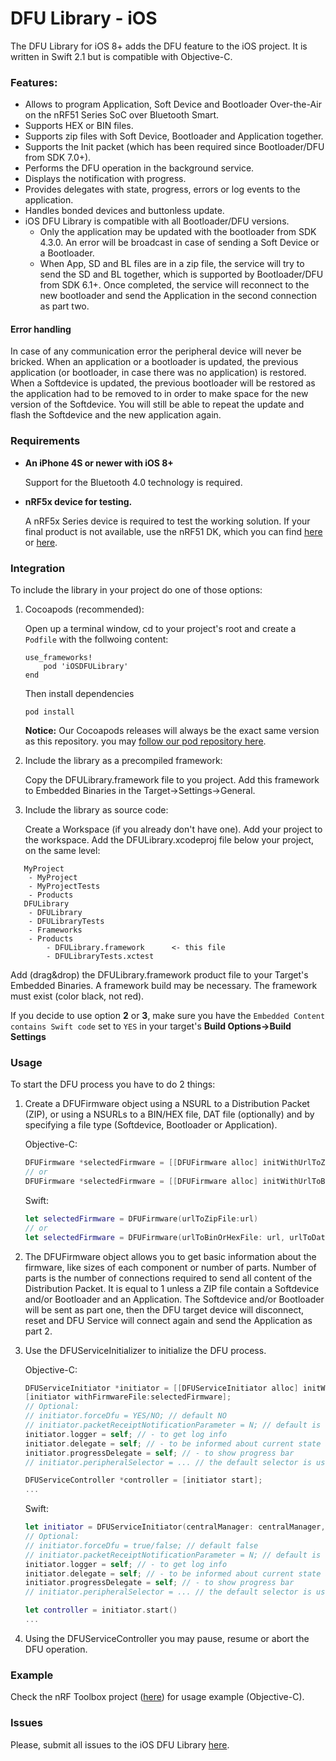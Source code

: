 # DFU Library - iOS

The DFU Library for iOS 8+ adds the DFU feature to the iOS project. It is written in Swift 2.1 but is compatible with Objective-C.

### Features:

* Allows to program Application, Soft Device and Bootloader Over-the-Air on the nRF51 Series SoC over Bluetooth Smart.
* Supports HEX or BIN files.
* Supports zip files with Soft Device, Bootloader and Application together.
* Supports the Init packet (which has been required since Bootloader/DFU from SDK 7.0+).
* Performs the DFU operation in the background service.
* Displays the notification with progress.
* Provides delegates with state, progress, errors or log events to the application.
* Handles bonded devices and buttonless update.
* iOS DFU Library is compatible with all Bootloader/DFU versions.
  * Only the application may be updated with the bootloader from SDK 4.3.0. An error will be broadcast in case of sending a Soft Device or a Bootloader.
  * When App, SD and BL files are in a zip file, the service will try to send the SD and BL together, which is supported by Bootloader/DFU from SDK 6.1+. Once completed, the service will reconnect to the new bootloader and send the Application in the second connection as part two.

#### Error handling
In case of any communication error the peripheral device will never be bricked. When an application or a bootloader is updated, the previous application (or bootloader, in case there was no application) is restored. When a Softdevice is updated, the previous bootloader will be restored as the application had to be removed to in order to make space for the new version of the Softdevice. You will still be able to repeat the update and flash the Softdevice and the new application again.

### Requirements

* **An iPhone 4S or newer with iOS 8+**

    Support for the Bluetooth 4.0 technology is required.
* **nRF5x device for testing.**

   A nRF5x Series device is required to test the working solution. If your final product is not available, use the nRF51 DK, which you can find [here](http://www.nordicsemi.com/eng/Products/nRF51-DK "nRF51 DK") or [here](http://www.nordicsemi.com/eng/Products/Bluetooth-Smart-Bluetooth-low-energy/nRF52-DK "nRF52 DK").

### Integration

To include the library in your project do one of those options:

1. Cocoapods (recommended):

   Open up a terminal window, cd to your project's root and create a `Podfile` with the follwoing content:

   ```
   use_frameworks!
       pod 'iOSDFULibrary'
   end
   ```
   Then install dependencies
   ```
   pod install
   ```

   **Notice:** Our Cocoapods releases will always be the exact same version as this repository. you may [follow our pod repository here](http://github.com/NordicSemiconductor/IOS-Pods-DFU-Library).

2. Include the library as a precompiled framework:

   Copy the DFULibrary.framework file to you project.
   Add this framework to Embedded Binaries in the Target->Settings->General.

3. Include the library as source code:

   Create a Workspace (if you already don't have one).
   Add your project to the workspace.
   Add the DFULibrary.xcodeproj file below your project, on the same level:
```
   MyProject
    - MyProject
    - MyProjectTests
    - Products
   DFULibrary
    - DFULibrary
    - DFULibraryTests
    - Frameworks
    - Products
        - DFULibrary.framework      <- this file
        - DFULibraryTests.xctest
```
   Add (drag&drop) the DFULibrary.framework product file to your Target's Embedded Binaries.
   A framework build may be necessary. The framework must exist (color black, not red).

If you decide to use option **2** or **3**,  make sure you have the `Embedded Content contains Swift code` set to `YES` in your target's **Build Options->Build Settings**

### Usage

To start the DFU process you have to do 2 things:

1. Create a DFUFirmware object using a NSURL to a Distribution Packet (ZIP), or using a NSURLs to a BIN/HEX file, DAT file (optionally) and by specifying a file type (Softdevice, Bootloader or Application).

     Objective-C:
    ```objective-c 
    DFUFirmware *selectedFirmware = [[DFUFirmware alloc] initWithUrlToZipFile:url];
    // or
    DFUFirmware *selectedFirmware = [[DFUFirmware alloc] initWithUrlToBinOrHexFile:url urlToDatFile:dtUrl type:type];
    ```
    Swift:
    ```swift
    let selectedFirmware = DFUFirmware(urlToZipFile:url)
    // or
    let selectedFirmware = DFUFirmware(urlToBinOrHexFile: url, urlToDatFile: datUrl, type: DFUFirmwareType.Application)
    ```

2. The DFUFirmware object allows you to get basic information about the firmware, like sizes of each component or number of parts. Number of parts is the number of connections required to send all content of the Distribution Packet. It is equal to 1 unless a ZIP file contain a Softdevice and/or Bootloader and an Application. The Softdevice and/or Bootloader will be sent as part one, then the DFU target device will disconnect, reset and DFU Service will connect again and send the Application as part 2.
3. Use the DFUServiceInitializer to initialize the DFU process.

    Objective-C:
    ```objective-c
    DFUServiceInitiator *initiator = [[DFUServiceInitiator alloc] initWithCentralManager: centralManager target:selectedPeripheral];
    [initiator withFirmwareFile:selectedFirmware];
    // Optional:
    // initiator.forceDfu = YES/NO; // default NO
    // initiator.packetReceiptNotificationParameter = N; // default is 12
    initiator.logger = self; // - to get log info
    initiator.delegate = self; // - to be informed about current state and errors 
    initiator.progressDelegate = self; // - to show progress bar
    // initiator.peripheralSelector = ... // the default selector is used
   
    DFUServiceController *controller = [initiator start];
    ...
    ```
    Swift:
    ```swift
    let initiator = DFUServiceInitiator(centralManager: centralManager, target: peripheral).withFirmwareFile(selectedFirmware)
    // Optional:
    // initiator.forceDfu = true/false; // default false
    // initiator.packetReceiptNotificationParameter = N; // default is 12
    initiator.logger = self; // - to get log info
    initiator.delegate = self; // - to be informed about current state and errors 
    initiator.progressDelegate = self; // - to show progress bar
    // initiator.peripheralSelector = ... // the default selector is used

    let controller = initiator.start()
    ...
    ```
4. Using the DFUServiceController you may pause, resume or abort the DFU operation.

### Example

Check the nRF Toolbox project ([here](https://github.com/NordicSemiconductor/IOS-nRF-Toolbox "nRF Toolbox")) for usage example (Objective-C).

### Issues

Please, submit all issues to the iOS DFU Library [here](https://github.com/NordicSemiconductor/IOS-DFU-Library/issues "Issues").
